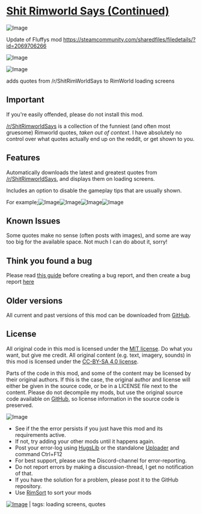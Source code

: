 # [Shit Rimworld Says (Continued)]()

![Image](https://i.imgur.com/buuPQel.png)

Update of Fluffys mod https://steamcommunity.com/sharedfiles/filedetails/?id=2069706266

![Image](https://i.imgur.com/pufA0kM.png)
	
![Image](https://i.imgur.com/Z4GOv8H.png)

adds quotes from /r/ShitRimWorldSays to RimWorld loading screens

## Important


If you're easily offended, please do not install this mod.

[/r/ShitRimworldSays](https://reddit.com/r/ShitRimworldSays) is a collection of the funniest (and often most gruesome) Rimworld quotes, *taken out of context*. I have absolutely no control over what quotes actually end up on the reddit, or get shown to you.

## Features


Automatically downloads the latest and greatest quotes from [/r/ShitRimworldSays](https://reddit.com/r/ShitRimworldSays), and displays them on loading screens.

Includes an option to disable the gameplay tips that are usually shown.

For example;![Image](https://i.ibb.co/Tq6qDCv/Screenshot-2020-04-21-23-32-27-2.png)![Image](https://i.ibb.co/6FTLwJD/Screenshot-2020-04-21-23-31-45-2.png)![Image](https://i.ibb.co/gDPjGrn/Screenshot-2020-04-21-23-31-35-2.png)![Image](https://i.ibb.co/DDhgp9w/Screenshot-2020-04-21-23-31-22-2.png)

## Known Issues


Some quotes make no sense (often posts with images), and some are way too big for the available space. Not much I can do about it, sorry!

## Think you found a bug


Please read [this guide](http://steamcommunity.com/sharedfiles/filedetails/?id=725234314) before creating a bug report,
and then create a bug report [here](https://github.com/emipa606/ShitRimWorldSays/issues)

## Older versions


All current and past versions of this mod can be downloaded from [GitHub](https://github.com/fluffy-mods/ShitRimWorldSays/releases).

## License


All original code in this mod is licensed under the [MIT license](https://opensource.org/licenses/MIT). Do what you want, but give me credit.
All original content (e.g. text, imagery, sounds) in this mod is licensed under the [CC-BY-SA 4.0 license](http://creativecommons.org/licenses/by-sa/4.0/).

Parts of the code in this mod, and some of the content may be licensed by their original authors. If this is the case, the original author and license will either be given in the source code, or be in a LICENSE file next to the content. Please do not decompile my mods, but use the original source code available on [GitHub](https://github.com/fluffy-mods/ShitRimWorldSays/), so license information in the source code is preserved.

![Image](https://i.imgur.com/PwoNOj4.png)



-  See if the the error persists if you just have this mod and its requirements active.
-  If not, try adding your other mods until it happens again.
-  Post your error-log using [HugsLib](https://steamcommunity.com/workshop/filedetails/?id=818773962) or the standalone [Uploader](https://steamcommunity.com/sharedfiles/filedetails/?id=2873415404) and command Ctrl+F12
-  For best support, please use the Discord-channel for error-reporting.
-  Do not report errors by making a discussion-thread, I get no notification of that.
-  If you have the solution for a problem, please post it to the GitHub repository.
-  Use [RimSort](https://github.com/RimSort/RimSort/releases/latest) to sort your mods

 

[![Image](https://img.shields.io/github/v/release/emipa606/ShitRimworldSays?label=latest%20version&style=plastic&color=9f1111&labelColor=black)](https://steamcommunity.com/sharedfiles/filedetails/changelog/) | tags: loading screens,  quotes
